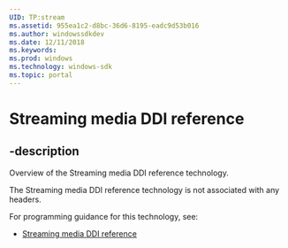 ```yaml
---
UID: TP:stream
ms.assetid: 955ea1c2-d8bc-36d6-8195-eadc9d53b016
ms.author: windowssdkdev
ms.date: 12/11/2018
ms.keywords: 
ms.prod: windows
ms.technology: windows-sdk
ms.topic: portal
---
```


# Streaming media DDI reference

## -description

Overview of the Streaming media DDI reference technology.

The Streaming media DDI reference technology is not associated with any headers.

For programming guidance for this technology, see:
* [Streaming media DDI reference](https://docs.microsoft.com/en-us/windows-hardware/drivers/stream)

